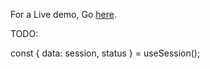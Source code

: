 For a Live demo, Go <a href="https://robo-blog.vercel.app/" target="_blank">here</a>.

TODO:

const { data: session, status } = useSession();
